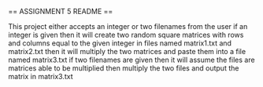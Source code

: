 == ASSIGNMENT 5 README ==

This project either accepts an integer or two filenames from the user
  if an integer is given then it will create two random square matrices with rows and columns equal to the given integer
    in files named matrix1.txt and matrix2.txt
    then it will multiply the two matrices and paste them into a file named matrix3.txt
  if two filenames are given then it will assume the files are matrices able to be multiplied
    then multiply the two files and output the matrix in matrix3.txt
